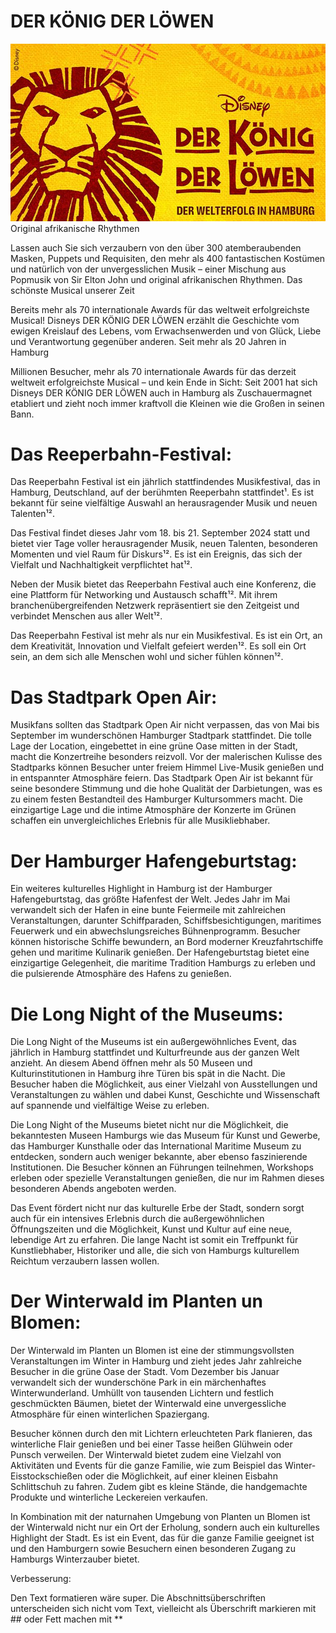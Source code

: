 # DER KÖNIG DER LÖWEN
![bild-koenig-der-loewen-2022.jpg](..%2Fimages%2Fbild-koenig-der-loewen-2022.jpg)
Original afrikanische Rhythmen

Lassen auch Sie sich verzaubern von den über 300 atemberaubenden Masken, Puppets und Requisiten, den mehr als 400 fantastischen Kostümen und natürlich von der unvergesslichen Musik – einer Mischung aus Popmusik von Sir Elton John und original afrikanischen Rhythmen.
Das schönste Musical unserer Zeit

Bereits mehr als 70 internationale Awards für das weltweit erfolgreichste Musical! Disneys DER KÖNIG DER LÖWEN erzählt die Geschichte vom ewigen Kreislauf des Lebens, vom Erwachsenwerden und von Glück, Liebe und Verantwortung gegenüber anderen.
Seit mehr als 20 Jahren in Hamburg

Millionen Besucher, mehr als 70 internationale Awards für das derzeit weltweit erfolgreichste Musical – und kein Ende in Sicht: Seit 2001 hat sich Disneys DER KÖNIG DER LÖWEN auch in Hamburg als Zuschauermagnet etabliert und zieht noch immer kraftvoll die Kleinen wie die Großen in seinen Bann.



# Das Reeperbahn-Festival:

Das Reeperbahn Festival ist ein jährlich stattfindendes Musikfestival, das in Hamburg, Deutschland, auf der berühmten Reeperbahn stattfindet¹. Es ist bekannt für seine vielfältige Auswahl an herausragender Musik und neuen Talenten¹².

Das Festival findet dieses Jahr vom 18. bis 21. September 2024 statt und bietet vier Tage voller herausragender Musik, neuen Talenten, besonderen Momenten und viel Raum für Diskurs¹². Es ist ein Ereignis, das sich der Vielfalt und Nachhaltigkeit verpflichtet hat¹².

Neben der Musik bietet das Reeperbahn Festival auch eine Konferenz, die eine Plattform für Networking und Austausch schafft¹². Mit ihrem branchenübergreifenden Netzwerk repräsentiert sie den Zeitgeist und verbindet Menschen aus aller Welt¹².

Das Reeperbahn Festival ist mehr als nur ein Musikfestival. Es ist ein Ort, an dem Kreativität, Innovation und Vielfalt gefeiert werden¹². Es soll ein Ort sein, an dem sich alle Menschen wohl und sicher fühlen können¹².

# Das Stadtpark Open Air:

Musikfans sollten das Stadtpark Open Air nicht verpassen, das von Mai bis September im wunderschönen Hamburger Stadtpark stattfindet. Die tolle Lage der Location, eingebettet in eine grüne Oase mitten in der Stadt, macht die Konzertreihe besonders reizvoll. Vor der malerischen Kulisse des Stadtparks können Besucher unter freiem Himmel Live-Musik genießen und in entspannter Atmosphäre feiern. Das Stadtpark Open Air ist bekannt für seine besondere Stimmung und die hohe Qualität der Darbietungen, was es zu einem festen Bestandteil des Hamburger Kultursommers macht. Die einzigartige Lage und die intime Atmosphäre der Konzerte im Grünen schaffen ein unvergleichliches Erlebnis für alle Musikliebhaber.

# Der Hamburger Hafengeburtstag:

Ein weiteres kulturelles Highlight in Hamburg ist der Hamburger Hafengeburtstag, das größte Hafenfest der Welt. Jedes Jahr im Mai verwandelt sich der Hafen in eine bunte Feiermeile mit zahlreichen Veranstaltungen, darunter Schiffparaden, Schiffsbesichtigungen, maritimes Feuerwerk und ein abwechslungsreiches Bühnenprogramm. Besucher können historische Schiffe bewundern, an Bord moderner Kreuzfahrtschiffe gehen und maritime Kulinarik genießen. Der Hafengeburtstag bietet eine einzigartige Gelegenheit, die maritime Tradition Hamburgs zu erleben und die pulsierende Atmosphäre des Hafens zu genießen.

# Die Long Night of the Museums:

Die Long Night of the Museums ist ein außergewöhnliches Event, das jährlich in Hamburg stattfindet und Kulturfreunde aus der ganzen Welt anzieht. An diesem Abend öffnen mehr als 50 Museen und Kulturinstitutionen in Hamburg ihre Türen bis spät in die Nacht. Die Besucher haben die Möglichkeit, aus einer Vielzahl von Ausstellungen und Veranstaltungen zu wählen und dabei Kunst, Geschichte und Wissenschaft auf spannende und vielfältige Weise zu erleben.

Die Long Night of the Museums bietet nicht nur die Möglichkeit, die bekanntesten Museen Hamburgs wie das Museum für Kunst und Gewerbe, das Hamburger Kunsthalle oder das International Maritime Museum zu entdecken, sondern auch weniger bekannte, aber ebenso faszinierende Institutionen. Die Besucher können an Führungen teilnehmen, Workshops erleben oder spezielle Veranstaltungen genießen, die nur im Rahmen dieses besonderen Abends angeboten werden.

Das Event fördert nicht nur das kulturelle Erbe der Stadt, sondern sorgt auch für ein intensives Erlebnis durch die außergewöhnlichen Öffnungszeiten und die Möglichkeit, Kunst und Kultur auf eine neue, lebendige Art zu erfahren. Die lange Nacht ist somit ein Treffpunkt für Kunstliebhaber, Historiker und alle, die sich von Hamburgs kulturellem Reichtum verzaubern lassen wollen.

# Der Winterwald im Planten un Blomen:

Der Winterwald im Planten un Blomen ist eine der stimmungsvollsten Veranstaltungen im Winter in Hamburg und zieht jedes Jahr zahlreiche Besucher in die grüne Oase der Stadt. Vom Dezember bis Januar verwandelt sich der wunderschöne Park in ein märchenhaftes Winterwunderland. Umhüllt von tausenden Lichtern und festlich geschmückten Bäumen, bietet der Winterwald eine unvergessliche Atmosphäre für einen winterlichen Spaziergang.

Besucher können durch den mit Lichtern erleuchteten Park flanieren, das winterliche Flair genießen und bei einer Tasse heißen Glühwein oder Punsch verweilen. Der Winterwald bietet zudem eine Vielzahl von Aktivitäten und Events für die ganze Familie, wie zum Beispiel das Winter-Eisstockschießen oder die Möglichkeit, auf einer kleinen Eisbahn Schlittschuh zu fahren. Zudem gibt es kleine Stände, die handgemachte Produkte und winterliche Leckereien verkaufen.

In Kombination mit der naturnahen Umgebung von Planten un Blomen ist der Winterwald nicht nur ein Ort der Erholung, sondern auch ein kulturelles Highlight der Stadt. Es ist ein Event, das für die ganze Familie geeignet ist und den Hamburgern sowie Besuchern einen besonderen Zugang zu Hamburgs Winterzauber bietet.


Verbesserung:

Den Text formatieren wäre super.
Die Abschnittsüberschriften unterscheiden sich nicht vom Text, vielleicht als Überschrift markieren mit ## oder Fett machen mit **
